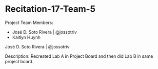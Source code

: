 # Recitation-17-Team-5


Project Team Members:
- José D. Soto Rivera | @jossotriv
- Kaitlyn Huynh


José D. Soto Rivera | @jossotriv


Description:
Recreated Lab A in Project Board and then did Lab B in same project board.